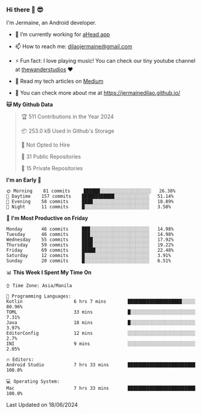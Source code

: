 ### Hi there 👋 😎
I'm Jermaine, an Android developer.

- 🔭 I’m currently working for [aHead app](https://www.ahead-app.com/)

- 📫 How to reach me: dilaojermaine@gmail.com

- ⚡ Fun fact: I love playing music! You can check our tiny youtube channel at [thewanderstudios](https://www.youtube.com/thewanderstudios) ♥️

- 📖 Read my tech articles on [Medium](https://jermainedilao.medium.com/)

- 👀 You can check more about me at https://jermainedilao.github.io/

<!--
**jermainedilao/jermainedilao** is a ✨ _special_ ✨ repository because its `README.md` (this file) appears on your GitHub profile.

Here are some ideas to get you started:

- 🔭 I’m currently working on ...
- 🌱 I’m currently learning ...
- 👯 I’m looking to collaborate on ...
- 🤔 I’m looking for help with ...
- 💬 Ask me about ...
- 📫 How to reach me: ...
- 😄 Pronouns: ...
- ⚡ Fun fact: ...
-->

<!--START_SECTION:waka-->
**🐱 My Github Data** 

> 🏆 511 Contributions in the Year 2024
 > 
> 📦 253.0 kB Used in Github's Storage 
 > 
> 🚫 Not Opted to Hire
 > 
> 📜 31 Public Repositories 
 > 
> 🔑 15 Private Repositories  
 > 
**I'm an Early 🐤** 

```text
🌞 Morning    81 commits     ██████░░░░░░░░░░░░░░░░░░░   26.38% 
🌆 Daytime    157 commits    ████████████░░░░░░░░░░░░░   51.14% 
🌃 Evening    58 commits     ████░░░░░░░░░░░░░░░░░░░░░   18.89% 
🌙 Night      11 commits     █░░░░░░░░░░░░░░░░░░░░░░░░   3.58%

```
📅 **I'm Most Productive on Friday** 

```text
Monday       46 commits     ███░░░░░░░░░░░░░░░░░░░░░░   14.98% 
Tuesday      46 commits     ███░░░░░░░░░░░░░░░░░░░░░░   14.98% 
Wednesday    55 commits     ████░░░░░░░░░░░░░░░░░░░░░   17.92% 
Thursday     59 commits     ████░░░░░░░░░░░░░░░░░░░░░   19.22% 
Friday       69 commits     █████░░░░░░░░░░░░░░░░░░░░   22.48% 
Saturday     12 commits     █░░░░░░░░░░░░░░░░░░░░░░░░   3.91% 
Sunday       20 commits     █░░░░░░░░░░░░░░░░░░░░░░░░   6.51%

```


📊 **This Week I Spent My Time On** 

```text
⌚︎ Time Zone: Asia/Manila

💬 Programming Languages: 
Kotlin                   6 hrs 7 mins        ████████████████████░░░░░   80.96% 
TOML                     33 mins             █░░░░░░░░░░░░░░░░░░░░░░░░   7.31% 
Java                     18 mins             █░░░░░░░░░░░░░░░░░░░░░░░░   3.97% 
EditorConfig             12 mins             ░░░░░░░░░░░░░░░░░░░░░░░░░   2.7% 
INI                      9 mins              ░░░░░░░░░░░░░░░░░░░░░░░░░   2.05%

🔥 Editors: 
Android Studio           7 hrs 33 mins       █████████████████████████   100.0%

💻 Operating System: 
Mac                      7 hrs 33 mins       █████████████████████████   100.0%

```


 Last Updated on 18/06/2024
<!--END_SECTION:waka-->
